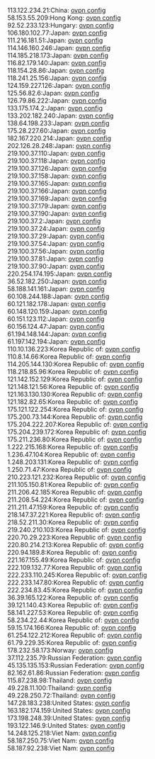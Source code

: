 113.122.234.21:China: [ovpn config](vpn/113_122_234_21.ovpn)  
58.153.55.209:Hong Kong: [ovpn config](vpn/58_153_55_209.ovpn)  
92.52.233.123:Hungary: [ovpn config](vpn/92_52_233_123.ovpn)  
106.180.102.77:Japan: [ovpn config](vpn/106_180_102_77.ovpn)  
111.216.181.51:Japan: [ovpn config](vpn/111_216_181_51.ovpn)  
114.146.160.246:Japan: [ovpn config](vpn/114_146_160_246.ovpn)  
114.185.218.173:Japan: [ovpn config](vpn/114_185_218_173.ovpn)  
116.82.179.140:Japan: [ovpn config](vpn/116_82_179_140.ovpn)  
118.154.28.86:Japan: [ovpn config](vpn/118_154_28_86.ovpn)  
118.241.25.156:Japan: [ovpn config](vpn/118_241_25_156.ovpn)  
124.159.227.126:Japan: [ovpn config](vpn/124_159_227_126.ovpn)  
125.56.82.6:Japan: [ovpn config](vpn/125_56_82_6.ovpn)  
126.79.86.222:Japan: [ovpn config](vpn/126_79_86_222.ovpn)  
133.175.174.2:Japan: [ovpn config](vpn/133_175_174_2.ovpn)  
133.202.182.240:Japan: [ovpn config](vpn/133_202_182_240.ovpn)  
138.64.198.233:Japan: [ovpn config](vpn/138_64_198_233.ovpn)  
175.28.227.60:Japan: [ovpn config](vpn/175_28_227_60.ovpn)  
182.167.220.214:Japan: [ovpn config](vpn/182_167_220_214.ovpn)  
202.126.28.248:Japan: [ovpn config](vpn/202_126_28_248.ovpn)  
219.100.37.110:Japan: [ovpn config](vpn/219_100_37_110.ovpn)  
219.100.37.118:Japan: [ovpn config](vpn/219_100_37_118.ovpn)  
219.100.37.126:Japan: [ovpn config](vpn/219_100_37_126.ovpn)  
219.100.37.158:Japan: [ovpn config](vpn/219_100_37_158.ovpn)  
219.100.37.165:Japan: [ovpn config](vpn/219_100_37_165.ovpn)  
219.100.37.166:Japan: [ovpn config](vpn/219_100_37_166.ovpn)  
219.100.37.169:Japan: [ovpn config](vpn/219_100_37_169.ovpn)  
219.100.37.179:Japan: [ovpn config](vpn/219_100_37_179.ovpn)  
219.100.37.190:Japan: [ovpn config](vpn/219_100_37_190.ovpn)  
219.100.37.2:Japan: [ovpn config](vpn/219_100_37_2.ovpn)  
219.100.37.24:Japan: [ovpn config](vpn/219_100_37_24.ovpn)  
219.100.37.29:Japan: [ovpn config](vpn/219_100_37_29.ovpn)  
219.100.37.54:Japan: [ovpn config](vpn/219_100_37_54.ovpn)  
219.100.37.56:Japan: [ovpn config](vpn/219_100_37_56.ovpn)  
219.100.37.81:Japan: [ovpn config](vpn/219_100_37_81.ovpn)  
219.100.37.90:Japan: [ovpn config](vpn/219_100_37_90.ovpn)  
220.254.174.195:Japan: [ovpn config](vpn/220_254_174_195.ovpn)  
36.52.182.250:Japan: [ovpn config](vpn/36_52_182_250.ovpn)  
58.188.141.161:Japan: [ovpn config](vpn/58_188_141_161.ovpn)  
60.108.244.188:Japan: [ovpn config](vpn/60_108_244_188.ovpn)  
60.121.182.178:Japan: [ovpn config](vpn/60_121_182_178.ovpn)  
60.148.120.159:Japan: [ovpn config](vpn/60_148_120_159.ovpn)  
60.151.123.112:Japan: [ovpn config](vpn/60_151_123_112.ovpn)  
60.156.124.47:Japan: [ovpn config](vpn/60_156_124_47.ovpn)  
61.194.148.144:Japan: [ovpn config](vpn/61_194_148_144.ovpn)  
61.197.142.194:Japan: [ovpn config](vpn/61_197_142_194.ovpn)  
110.10.136.223:Korea Republic of: [ovpn config](vpn/110_10_136_223.ovpn)  
110.8.14.66:Korea Republic of: [ovpn config](vpn/110_8_14_66.ovpn)  
114.205.144.130:Korea Republic of: [ovpn config](vpn/114_205_144_130.ovpn)  
118.218.85.96:Korea Republic of: [ovpn config](vpn/118_218_85_96.ovpn)  
121.142.152.129:Korea Republic of: [ovpn config](vpn/121_142_152_129.ovpn)  
121.148.121.56:Korea Republic of: [ovpn config](vpn/121_148_121_56.ovpn)  
121.163.130.130:Korea Republic of: [ovpn config](vpn/121_163_130_130.ovpn)  
121.182.82.65:Korea Republic of: [ovpn config](vpn/121_182_82_65.ovpn)  
175.121.122.254:Korea Republic of: [ovpn config](vpn/175_121_122_254.ovpn)  
175.200.73.144:Korea Republic of: [ovpn config](vpn/175_200_73_144.ovpn)  
175.204.222.207:Korea Republic of: [ovpn config](vpn/175_204_222_207.ovpn)  
175.204.239.172:Korea Republic of: [ovpn config](vpn/175_204_239_172.ovpn)  
175.211.236.80:Korea Republic of: [ovpn config](vpn/175_211_236_80.ovpn)  
1.222.215.168:Korea Republic of: [ovpn config](vpn/1_222_215_168.ovpn)  
1.236.47.104:Korea Republic of: [ovpn config](vpn/1_236_47_104.ovpn)  
1.248.203.131:Korea Republic of: [ovpn config](vpn/1_248_203_131.ovpn)  
1.250.71.47:Korea Republic of: [ovpn config](vpn/1_250_71_47.ovpn)  
210.223.121.232:Korea Republic of: [ovpn config](vpn/210_223_121_232.ovpn)  
211.105.150.81:Korea Republic of: [ovpn config](vpn/211_105_150_81.ovpn)  
211.206.42.185:Korea Republic of: [ovpn config](vpn/211_206_42_185.ovpn)  
211.208.54.224:Korea Republic of: [ovpn config](vpn/211_208_54_224.ovpn)  
211.211.47.159:Korea Republic of: [ovpn config](vpn/211_211_47_159.ovpn)  
218.147.37.221:Korea Republic of: [ovpn config](vpn/218_147_37_221.ovpn)  
218.52.211.30:Korea Republic of: [ovpn config](vpn/218_52_211_30.ovpn)  
219.240.210.103:Korea Republic of: [ovpn config](vpn/219_240_210_103.ovpn)  
220.70.29.223:Korea Republic of: [ovpn config](vpn/220_70_29_223.ovpn)  
220.80.214.213:Korea Republic of: [ovpn config](vpn/220_80_214_213.ovpn)  
220.94.189.8:Korea Republic of: [ovpn config](vpn/220_94_189_8.ovpn)  
221.167.155.49:Korea Republic of: [ovpn config](vpn/221_167_155_49.ovpn)  
222.109.132.77:Korea Republic of: [ovpn config](vpn/222_109_132_77.ovpn)  
222.233.110.245:Korea Republic of: [ovpn config](vpn/222_233_110_245.ovpn)  
222.233.147.80:Korea Republic of: [ovpn config](vpn/222_233_147_80.ovpn)  
222.234.83.45:Korea Republic of: [ovpn config](vpn/222_234_83_45.ovpn)  
36.39.165.122:Korea Republic of: [ovpn config](vpn/36_39_165_122.ovpn)  
39.121.140.43:Korea Republic of: [ovpn config](vpn/39_121_140_43.ovpn)  
58.141.227.53:Korea Republic of: [ovpn config](vpn/58_141_227_53.ovpn)  
58.234.22.44:Korea Republic of: [ovpn config](vpn/58_234_22_44.ovpn)  
59.15.174.166:Korea Republic of: [ovpn config](vpn/59_15_174_166.ovpn)  
61.254.122.212:Korea Republic of: [ovpn config](vpn/61_254_122_212.ovpn)  
61.79.229.35:Korea Republic of: [ovpn config](vpn/61_79_229_35.ovpn)  
178.232.58.173:Norway: [ovpn config](vpn/178_232_58_173.ovpn)  
37.112.235.79:Russian Federation: [ovpn config](vpn/37_112_235_79.ovpn)  
45.135.135.153:Russian Federation: [ovpn config](vpn/45_135_135_153.ovpn)  
82.162.61.86:Russian Federation: [ovpn config](vpn/82_162_61_86.ovpn)  
115.87.238.98:Thailand: [ovpn config](vpn/115_87_238_98.ovpn)  
49.228.11.100:Thailand: [ovpn config](vpn/49_228_11_100.ovpn)  
49.228.250.72:Thailand: [ovpn config](vpn/49_228_250_72.ovpn)  
147.28.183.238:United States: [ovpn config](vpn/147_28_183_238.ovpn)  
163.182.174.159:United States: [ovpn config](vpn/163_182_174_159.ovpn)  
173.198.248.39:United States: [ovpn config](vpn/173_198_248_39.ovpn)  
193.122.146.9:United States: [ovpn config](vpn/193_122_146_9.ovpn)  
14.248.125.218:Viet Nam: [ovpn config](vpn/14_248_125_218.ovpn)  
58.187.250.75:Viet Nam: [ovpn config](vpn/58_187_250_75.ovpn)  
58.187.92.238:Viet Nam: [ovpn config](vpn/58_187_92_238.ovpn)  
